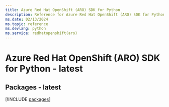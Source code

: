 ```yaml
---
title: Azure Red Hat OpenShift (ARO) SDK for Python
description: Reference for Azure Red Hat OpenShift (ARO) SDK for Python
ms.date: 02/13/2024
ms.topic: reference
ms.devlang: python
ms.service: redhatopenshift(aro)
---
```

# Azure Red Hat OpenShift (ARO) SDK for Python - latest
## Packages - latest
[!INCLUDE [packages](red-hat-openshift-(aro)-index.md)]